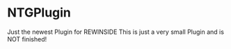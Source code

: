 # NTGPlugin
Just the newest Plugin for REWINSIDE
This is just a very small Plugin and is NOT finished!
